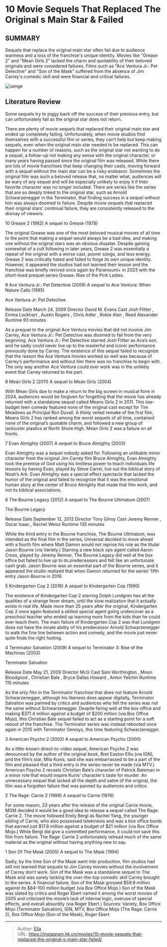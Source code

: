 # 10 Movie Sequels That Replaced The Original s Main Star &amp; Failed


## SUMMARY 


 Sequels that replace the original main star often fail due to audience wariness and a loss of the franchise&#39;s unique identity. 
 Movies like &#34;Grease 2&#34; and &#34;Mean Girls 2&#34; lacked the charm and quotability of their beloved originals and were considered failures. 
 Films such as &#34;Ace Ventura Jr.: Pet Detective&#34; and &#34;Son of the Mask&#34; suffered from the absence of Jim Carrey&#39;s comedic skill and were financial and critical failures. 

![iamge](https://static1.srcdn.com/wordpress/wp-content/uploads/2024/01/son-of-the-mask-1.jpeg)

## Literature Review

Some sequels try to piggy back off the success of their previous entry, but can unfortunately fail as the original star does not return.




There are plenty of movie sequels that replaced their original main star and ended up completely failing. Unfortunately, when movie studios find themselves with a successful film or series, they can’t help but keep making sequels, even when the original main star needed to be replaced. This can happen for a number of reasons, such as the original star not wanting to do a sequel, a follow-up not making any sense with the original character, or many years having passed since the original film was released.
While there are lots of movie franchises that keep changing their casts, moving forward with a sequel without the main star can be a risky endeavor. Sometimes the original film was such a beloved release that, no matter what, audiences will be wary of any sequel and will be especially unlikely to enjoy it if their favorite character was no longer included. There are series like the series that are so deeply linked to the original star, such as Arnold Schwarzenegger in the Terminator, that finding success in a sequel without him was always doomed to failure. Despite movie sequels that replaced their original stars’ continual failure, they are consistently released to the dismay of viewers.









 








 10  Grease 2 (1982) 
A sequel to Grease (1978)
        

The original Grease was one of the most beloved musical movies of all time to the point that making a sequel would always be a bad idea, and making one without the original stars was an obvious disaster. Despite gaining somewhat of a cult following in later years, Grease 2 was essentially a repeat of the original with a worse cast, poorer songs, and less energy. Grease 2 was critically hated and failed to forge its own unique identity. However, it appeared the studios had not learned their lesson and the franchise was briefly revived once again by Paramount&#43; in 2023 with the short-lived prequel series Grease: Rise of the Pink Ladies.





 9  Ace Ventura Jr.: Pet Detective (2009) 
A sequel to Ace Ventura: When Nature Calls (1995)
        

 Ace Ventura Jr: Pet Detective 


  Release Date    March 24, 2009     Director    David M. Evans     Cast    Josh Flitter , Emma Lockhart , Austin Rogers , Chris Adler , Robie Alan , Reed Alexander     Runtime    93 minutes    


As a prequel to the original Ace Ventura movies that did not involve Jim Carrey, Ace Ventura Jr.: Pet Detective was doomed to fail from the very beginning. Ace Ventura Jr.: Pet Detective starred Josh Flitter as Ace’s son, and he sadly could never live up to the masterful and iconic performance previously done by Carrey. The existence of this sequel failed to recognize that the reason the Ace Ventura movies worked so well was because of Carrey’s performance and without him there was no franchise to begin with. The only way another Ace Ventura could ever work was in the unlikely event that Carrey returned to the part.





 8  Mean Girls 2 (2011) 
A sequel to Mean Girls (2004)
        

With Mean Girls due to make a return to the big screen in musical form in 2024, audiences would be forgiven for forgetting that the movie has already returned with a standalone sequel called Means Girls 2 in 2011. This low-budget teen comedy featured none of the original cast except for Tim Meadows as Principal Ron Duvall. A thinly veiled remake of the first film, Means Girls 2 has ranked among the worst sequels of all time, contained none of the original’s quotable charm, and followed a new group of lackluster plastics at North Shore High. Mean Girls 2 was a failure on all fronts.





 7  Evan Almighty (2007) 
A sequel to Bruce Almighty (2003)


 







Evan Almighty was a sequel nobody asked for. Following an unlikable minor character from the original Jim Carrey film Bruce Almighty, Evan Almighty took the premise of God using his limitless power to teach individuals life lessons by having Evan, played by Steve Carrel, live out the biblical story of Noah’s Ark. Evan Almighty was a special effect spectacle that lacked the humor of the original and failed to recognize that it was the emotional human story at the center of Bruce Almighty that made that film work, and not its biblical associations.





 6  The Bourne Legacy (2012) 
A sequel to The Bourne Ultimatum (2007)


 







  The Bourne Legacy  


  Release Date    September 12, 2012     Director    Tony Gilroy     Cast    Jeremy Renner , Oscar Isaac , Rachel Weisz     Runtime    135 minutes    


While the third entry in the Bourne franchise, The Bourne Ultimatum, was intended as the final film in the series, Universal decided to move ahead with a fourth film where Matt Damon would not reprise his role as the titular Jason Bourne (via Variety.) Starring a new black ops agent called Aaron Cross, played by Jeremy Renner, The Bourne Legacy did well at the box office but failed to live up to its predecessors and felt like an unfortunate cash grab. Jason Bourne was an essential part of the Bourne series, and it appeared the studio realized that when Damon returned for the series’ fifth entry Jason Bourne in 2016.





 5  Kindergarten Cop 2 (2016) 
A sequel to Kindergarten Cop (1990)
        

The existence of Kindergarten Cop 2 starring Dolph Lundgren has all the qualities of a strange fever dream, until the slow realization that it actually exists in real life. Made more than 25 years after the original, Kindergarten Cop 2 once again featured a skilled special agent going undercover as a preschool teacher who ended up learning more from the kids than he could ever teach them. The main failure of Kindergarten Cop 2 was that Lundgren does not have the innate ability of his predecessor Arnold Schwarzenegger to walk the fine line between action and comedy, and the movie just never quite finds the right footing.





 4  Terminator Salvation (2009) 
A sequel to Terminator 3: Rise of the Machines (2003)


 







  Terminator Salvation  


  Release Date    May 21, 2009     Director    McG     Cast    Sam Worthington , Moon Bloodgood , Christian Bale , Bryce Dallas Howard , Anton Yelchin     Runtime    115 minutes    


As the only film in the Terminator franchise that does not feature Arnold Schwarzenegger, although his likeness does appear digitally, Terminator Salvation was panned by critics and audiences who felt the series was not the same without Schwarzenegger. Despite faring well at the box office and making $371.4 million against a budget of $200 million (via Box Office Mojo), this Christian Bale sequel failed to act as a starting point for a soft reboot of the franchise. The Terminator series was instead rebooted once again in 2015 with Terminator Genisys, this time featuring Schwarzenegger.





 3  American Psycho 2 (2002) 
A sequel to American Psycho (2000)
        

As a little-known direct-to-video sequel, American Psycho 2 was denounced by the author of the original book, Bret Easton Ellis (via IGN), and the film’s star, Mila Kunis, said she was embarrassed to be a part of the film and pleased that a third entry in the series never be made (via MTV.) American Psycho 2 recasts Christian Bale’s character of Patrick Bateman in a minor role that would inspire Kunis’ character’s taste for murder. An unnecessary sequel that lacked all the depth and satire of the original, the film was a forgotten failure that was panned by audiences and critics.





 2  The Rage: Carrie 2 (1999) 
A sequel to Carrie (1976)
        

For some reason, 23 years after the release of the original Carrie movie, MGM decided it would be a good idea to release a sequel called The Rage: Carrie 2. The movie followed Emily Bergl as Rachel Yang, the younger sibling of Carrie, who also possessed telekinesis and was a box office bomb that earned just $17.8 million against a budget of $21 million (via Box Office Mojo.) While Bergl did give a committed performance, it could not save this film from failure. The Rage: Carrie 2 unfortunately retread much of the same material as the original without having anything new to say.





 1  Son Of The Mask (2005) 
A sequel to The Mask (1994)
        

Sadly, by the time Son of the Mask went into production, film studios had still not learned that sequels to Jim Carrey movies without the involvement of Carrey don’t work. Son of the Mask was a standalone sequel to The Mask and was sorely lacking the over-the-top comedic skill Carrey brought to the series. A financial failure, Son of the Mask grossed $59.9 million against its $84–100 million budget (via Box Office Mojo.) Son of the Mask was slated by critics and Roger Ebert named it among the worst movies of 2005 and criticized the movie’s lack of internal logic, overuse of special effects, and overall absurdity (via Roger Ebert.)
Sources: Variety, Box Office Mojo (Terminator Salvation), IGN, MTV, Box Office Mojo (The Rage: Carrie 2), Box Office Mojo (Son of the Mask), Roger Ebert

---

> Author: [Ella](https://instagram.hk.cn/)  
> URL: https://instagram.hk.cn/movies/10-movie-sequels-that-replaced-the-original-s-main-star-failed/  

